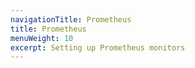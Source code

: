 ```yaml
---
navigationTitle: Prometheus
title: Prometheus
menuWeight: 10
excerpt: Setting up Prometheus monitors
---
```

